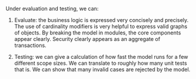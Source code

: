Under evaluation and testing, we can:

1. Evaluate: the business logic is expressed very concisely and precisely. The use of cardinality modifiers is very helpful to express valid graphs of objects. By breaking the model in modules, the core components appear clearly. Security clearly appears as an aggregate of transactions.

2. Testing: we can give a calculation of how fast the model runs for a few different scope sizes. We can translate to roughly how many unit tests that is. We can show that many invalid cases are rejected by the model.